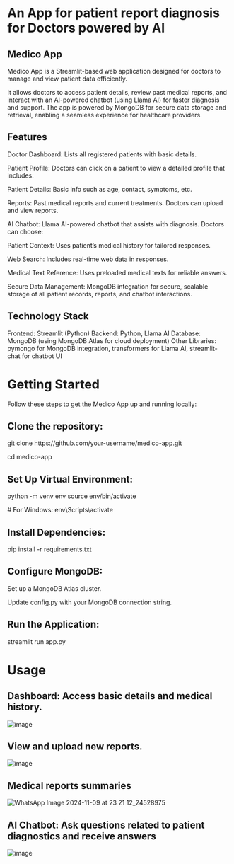 <h1> An App for patient report diagnosis for Doctors powered  by AI</h1>

<h2>Medico App</h2>
<p>Medico App is a Streamlit-based web application designed for doctors to manage and view patient data efficiently.</p>
It allows doctors to access patient details, review past medical reports, and interact with an AI-powered chatbot (using Llama AI) for faster diagnosis and support.
The app is powered by MongoDB for secure data storage and retrieval, enabling a seamless experience for healthcare providers.

<h2>Features</h2>
Doctor Dashboard: Lists all registered patients with basic details.

Patient Profile: Doctors can click on a patient to view a detailed profile that includes:

Patient Details: Basic info such as age, contact, symptoms, etc.

Reports: Past medical reports and current treatments. Doctors can upload and view reports.

AI Chatbot: Llama AI-powered chatbot that assists with diagnosis. Doctors can choose:

Patient Context: Uses patient’s medical history for tailored responses.

Web Search: Includes real-time web data in responses.

Medical Text Reference: Uses preloaded medical texts for reliable answers.

Secure Data Management: MongoDB integration for secure, scalable storage of all patient records, reports, and chatbot interactions.

<h2>Technology Stack</h2>

Frontend: Streamlit (Python)
Backend: Python, Llama AI
Database: MongoDB (using MongoDB Atlas for cloud deployment)
Other Libraries: pymongo for MongoDB integration, transformers for Llama AI, streamlit-chat for chatbot UI

<h1>Getting Started</h1>
Follow these steps to get the Medico App up and running locally:

<h2> Clone the repository:</h2> git clone https://github.com/your-username/medico-app.git
                                <p>cd medico-app</p>

<h2>Set Up Virtual Environment:</h2> python -m venv env source env/bin/activate  
                                     <p># For Windows: env\Scripts\activate</p>
<h2>Install Dependencies:</h2> pip install -r requirements.txt

<h2> Configure MongoDB:</h2> Set up a MongoDB Atlas cluster.

Update config.py with your MongoDB connection string.

<h2>Run the Application:</h2>

streamlit run app.py

<h1>Usage</h1>

<h2>Dashboard: Access basic details and medical history.</h2>

![image](https://github.com/user-attachments/assets/eb2d49f1-40e5-4789-9d2f-6daa973b66f8)

<h2>View and upload new reports.</h2>

![image](https://github.com/user-attachments/assets/59c43448-085c-42b1-a286-0f454db67046)

<h2>Medical reports summaries</h2>

![WhatsApp Image 2024-11-09 at 23 21 12_24528975](https://github.com/user-attachments/assets/2089136d-b750-4a57-8703-38fb2489fc27)

<h2>AI Chatbot: Ask questions related to patient diagnostics and receive answers</h2>

![image](https://github.com/user-attachments/assets/2b2d803d-219d-4046-ac1a-956ad5c65e56)

